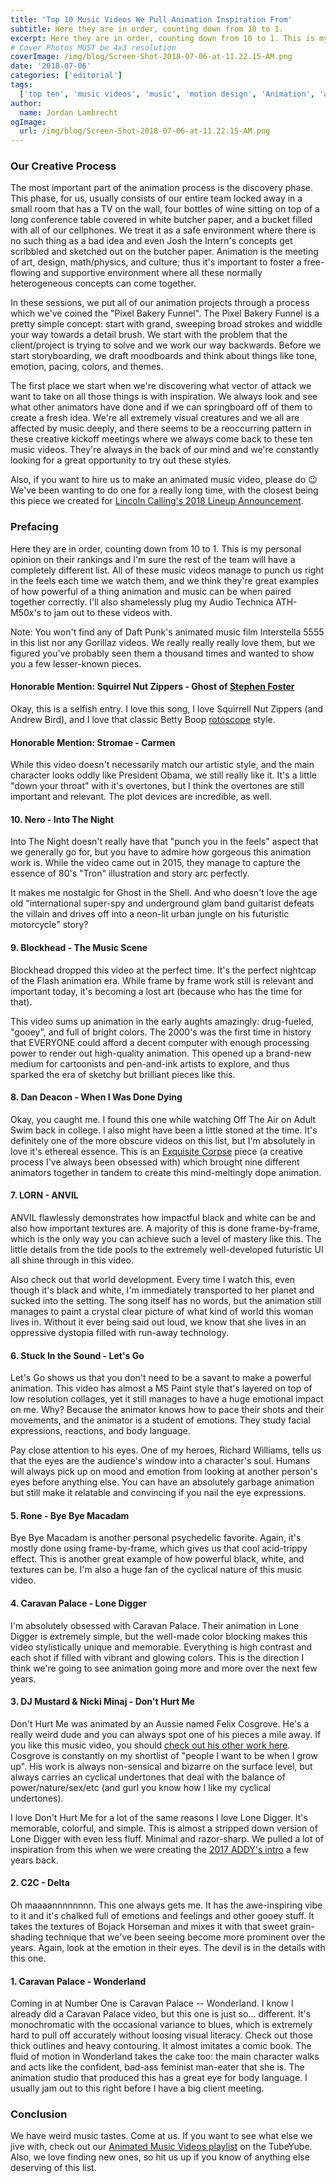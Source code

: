 ```yaml
---
title: 'Top 10 Music Videos We Pull Animation Inspiration From'
subtitle: Here they are in order, counting down from 10 to 1.
excerpt: Here they are in order, counting down from 10 to 1. This is my personal opinion on their rankings and I’m sure the rest of the team will have a completely different list.
# Cover Photos MUST be 4x3 resolution
coverImage: /img/blog/Screen-Shot-2018-07-06-at-11.22.15-AM.png
date: '2018-07-06'
categories: ['editorial']
tags:
  ['top ten', 'music videos', 'music', 'motion design', 'Animation', 'animated music videos']
author:
  name: Jordan Lambrecht
ogImage:
  url: /img/blog/Screen-Shot-2018-07-06-at-11.22.15-AM.png
---
```

### Our Creative Process

The most important part of the animation process is the discovery phase. This phase, for us, usually consists of our entire team locked away in a small room that has a TV on the wall, four bottles of wine sitting on top of a long conference table covered in white butcher paper, and a bucket filled with all of our cellphones. We treat it as a safe environment where there is no such thing as a bad idea and even Josh the Intern's concepts get scribbled and sketched out on the butcher paper. Animation is the meeting of art, design, math/physics, and culture; thus it's important to foster a free-flowing and supportive environment where all these normally heterogeneous concepts can come together.

In these sessions, we put all of our animation projects through a process which we've coined the "Pixel Bakery Funnel". The Pixel Bakery Funnel is a pretty simple concept: start with grand, sweeping broad strokes and widdle your way towards a detail brush. We start with the problem that the client/project is trying to solve and we work our way backwards. Before we start storyboarding, we draft moodboards and think about things like tone, emotion, pacing, colors, and themes.

The first place we start when we're discovering what vector of attack we want to take on all those things is with inspiration. We always look and see what other animators have done and if we can springboard off of them to create a fresh idea. We're all extremely visual creatures and we all are affected by music deeply, and there seems to be a reoccurring pattern in these creative kickoff meetings where we always come back to these ten music videos. They're always in the back of our mind and we're constantly looking for a great opportunity to try out these styles.

Also, if you want to hire us to make an animated music video, please do 😉 We've been wanting to do one for a really long time, with the closest being this piece we created for [Lincoln Calling's 2018 Lineup Announcement](https://vimeo.com/262479074).

### Prefacing

Here they are in order, counting down from 10 to 1. This is my personal opinion on their rankings and I'm sure the rest of the team will have a completely different list. All of these music videos manage to punch us right in the feels each time we watch them, and we think they're great examples of how powerful of a thing animation and music can be when paired together correctly. I'll also shamelessly plug my Audio Technica ATH-M50x's to jam out to these videos with.

Note: You won't find any of Daft Punk's animated music film Interstella 5555 in this list nor any Gorillaz videos. We really really really love them, but we figured you've probably seen them a thousand times and wanted to show you a few lesser-known pieces.

#### Honorable Mention: Squirrel Nut Zippers - Ghost of [Stephen Foster](https://wearefostercreative.com/)



Okay, this is a selfish entry. I love this song, I love Squirrell Nut Zippers (and Andrew Bird), and I love that classic Betty Boop [rotoscope](https://www.fleischerstudios.com/history.html) style.

#### Honorable Mention: Stromae - Carmen



While this video doesn't necessarily match our artistic style, and the main character looks oddly like President Obama, we still really like it. It's a little "down your throat" with it's overtones, but I think the overtones are still important and relevant. The plot devices are incredible, as well.

#### 10. Nero - Into The Night



Into The Night doesn't really have that "punch you in the feels" aspect that we generally go for, but you have to admire how gorgeous this animation work is. While the video came out in 2015, they manage to capture the essence of 80's "Tron" illustration and story arc perfectly.

It makes me nostalgic for Ghost in the Shell. And who doesn't love the age old "international super-spy and underground glam band guitarist defeats the villain and drives off into a neon-lit urban jungle on his futuristic motorcycle" story?

#### 9. Blockhead - The Music Scene



Blockhead dropped this video at the perfect time. It's the perfect nightcap of the Flash animation era. While frame by frame work still is relevant and important today, it's becoming a lost art (because who has the time for that).

This video sums up animation in the early aughts amazingly: drug-fueled, "gooey", and full of bright colors. The 2000's was the first time in history that EVERYONE could afford a decent computer with enough processing power to render out high-quality animation. This opened up a brand-new medium for cartoonists and pen-and-ink artists to explore, and thus sparked the era of sketchy but brilliant pieces like this.

#### 8. Dan Deacon - When I Was Done Dying



Okay, you caught me. I found this one while watching Off The Air on Adult Swim back in college. I also might have been a little stoned at the time. It's definitely one of the more obscure videos on this list, but I'm absolutely in love it's ethereal essence. This is an [Exquisite Corpse](https://en.wikipedia.org/wiki/Exquisite_corpse) piece (a creative process I've always been obsessed with) which brought nine different animators together in tandem to create this mind-meltingly dope animation.

#### 7. LORN - ANVIL



ANVIL flawlessly demonstrates how impactful black and white can be and also how important textures are. A majority of this is done frame-by-frame, which is the only way you can achieve such a level of mastery like this. The little details from the tide pools to the extremely well-developed futuristic UI all shine through in this video.

Also check out that world development. Every time I watch this, even though it's black and white, I'm immediately transported to her planet and sucked into the setting. The song itself has no words, but the animation still manages to paint a crystal clear picture of what kind of world this woman lives in. Without it ever being said out loud, we know that she lives in an oppressive dystopia filled with run-away technology.

#### 6. Stuck In the Sound - Let's Go



Let's Go shows us that you don't need to be a savant to make a powerful animation. This video has almost a MS Paint style that's layered on top of low resolution collages, yet it still manages to have a huge emotional impact on me. Why? Because the animator knows how to pace their shots and their movements, and the animator is a student of emotions. They study facial expressions, reactions, and body language.

Pay close attention to his eyes. One of my heroes, Richard Williams, tells us that the eyes are the audience's window into a character's soul. Humans will always pick up on mood and emotion from looking at another person's eyes before anything else. You can have an absolutely garbage animation but still make it relatable and convincing if you nail the eye expressions.

#### 5. Rone - Bye Bye Macadam



Bye Bye Macadam is another personal psychedelic favorite. Again, it's mostly done using frame-by-frame, which gives us that cool acid-trippy effect. This is another great example of how powerful black, white, and textures can be. I'm also a huge fan of the cyclical nature of this music video.

#### 4. Caravan Palace - Lone Digger



I'm absolutely obsessed with Caravan Palace. Their animation in Lone Digger is extremely simple, but the well-made color blocking makes this video stylistically unique and memorable. Everything is high contrast and each shot if filled with vibrant and glowing colors. This is the direction I think we're going to see animation going more and more over the next few years.

#### 3. DJ Mustard & Nicki Minaj - Don't Hurt Me



Don't Hurt Me was animated by an Aussie named Felix Cosgrove. He's a really weird dude and you can always spot one of his pieces a mile away. If you like this music video, you should [check out his other work here](https://www.youtube.com/user/MasterAardvark). Cosgrove is constantly on my shortlist of "people I want to be when I grow up". His work is always non-sensical and bizarre on the surface level, but always carries an cyclical undertones that deal with the balance of power/nature/sex/etc (and gurl you know how I like my cyclical undertones).

I love Don't Hurt Me for a lot of the same reasons I love Lone Digger. It's memorable, colorful, and simple. This is almost a stripped down version of Lone Digger with even less fluff. Minimal and razor-sharp. We pulled a lot of inspiration from this when we were creating the [2017 ADDY's intro](https://pixelbakery.co/work/2017-addys-intro/) a few years back.

#### 2. C2C - Delta



Oh maaaannnnnnnn. This one always gets me. It has the awe-inspiring vibe to it and it's chalked full of emotions and feelings and other gooey stuff. It takes the textures of Bojack Horseman and mixes it with that sweet grain-shading technique that we've been seeing become more prominent over the years. Again, look at the emotion in their eyes. The devil is in the details with this one.

#### 1. Caravan Palace - Wonderland



Coming in at Number One is Caravan Palace -- Wonderland. I know I already did a Caravan Palace video, but this one is just so... different. It's monochromatic with the occasional variance to blues, which is extremely hard to pull off accurately without loosing visual literacy. Check out those thick outlines and heavy contouring. It almost imitates a comic book. The fluid of motion in Wonderland takes the cake too: the main character walks and acts like the confident, bad-ass feminist man-eater that she is. The animation studio that produced this has a great eye for body language. I usually jam out to this right before I have a big client meeting.

### Conclusion

We have weird music tastes. Come at us. If you want to see what else we jive with, check out our [Animated Music Videos playlist](https://www.youtube.com/playlist?list=PLR7uWMos1NkvOhSzaTR8-0vwc8MDBuylm) on the TubeYube. Also, we love finding new ones, so hit us up if you know of anything else deserving of this list.